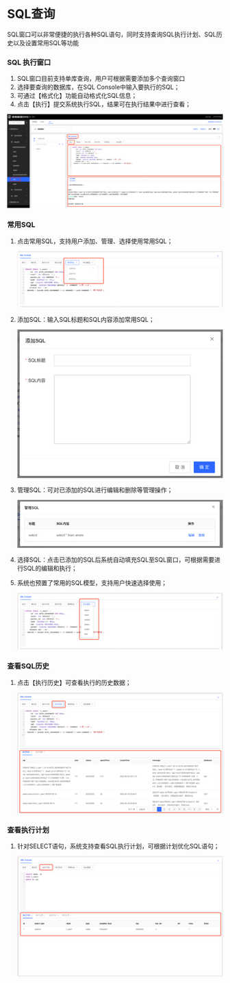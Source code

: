 # SQL查询
SQL窗口可以非常便捷的执行各种SQL语句，同时支持查询SQL执行计划、SQL历史以及设置常用SQL等功能

### SQL 执行窗口

1. SQL窗口目前支持单库查询，用户可根据需要添加多个查询窗口
2. 选择要查询的数据库，在SQL Console中输入要执行的SQL；
3. 可通过【格式化】功能自动格式化SQL信息；
4. 点击【执行】提交系统执行SQL，结果可在执行结果中进行查看；

![image-20220620195429938](../../image/DMS/image-20220620195429938.png)

### 常用SQL

1. 点击常用SQL，支持用户添加、管理、选择使用常用SQL；

   ![image-20220620195509950](../../image/DMS/image-20220620195509950.png)

2. 添加SQL：输入SQL标题和SQL内容添加常用SQL；

   ![image-20220620195539779](../../image/DMS/image-20220620195539779.png)

3. 管理SQL：可对已添加的SQL进行编辑和删除等管理操作；

   ![image-20220620195559905](../../image/DMS/image-20220620195559905.png)

4. 选择SQL：点击已添加的SQL后系统自动填充SQL至SQL窗口，可根据需要进行SQL的编辑和执行；

5. 系统也预置了常用的SQL模型，支持用户快速选择使用；

   ![image-20220620195627416](../../image/DMS/image-20220620195627416.png)

### 查看SQL历史

1. 点击【执行历史】可查看执行的历史数据；

   ![image-20220620195701284](../../image/DMS/image-20220620195701284.png)

### 查看执行计划

1. 针对SELECT语句，系统支持查看SQL执行计划，可根据计划优化SQL语句；

   ![image-20220620195901347](../../image/DMS/image-20220620195901347.png)









